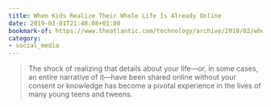 ```yaml
---
title: When Kids Realize Their Whole Life Is Already Online
date: 2019-03-01T21:48:08+01:00
bookmark-of: https://www.theatlantic.com/technology/archive/2019/02/when-kids-realize-their-whole-life-already-online/582916/
category:
- social_media
---
```

> The shock of realizing that details about your life—or, in some cases, an entire narrative of it—have been shared online without your consent or knowledge has become a pivotal experience in the lives of many young teens and tweens.
